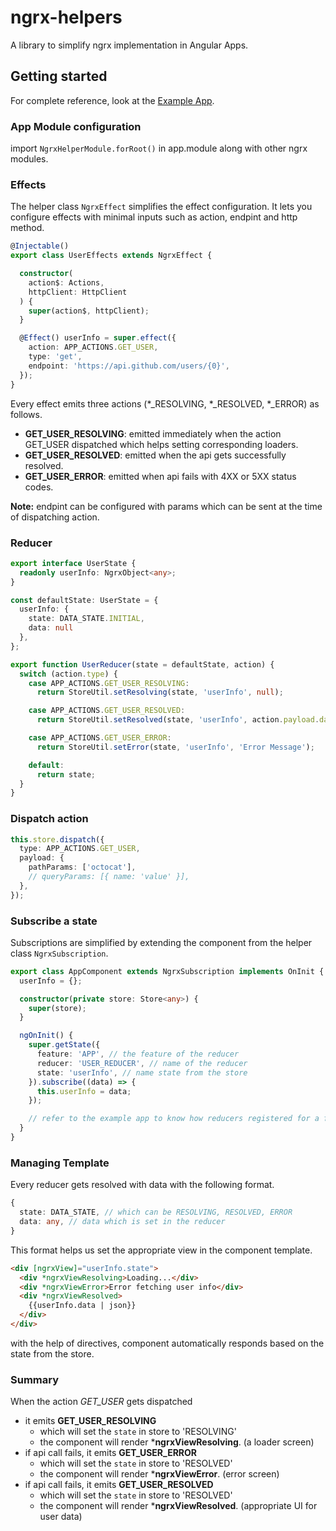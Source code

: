 # ngrx-helpers

A library to simplify ngrx implementation in Angular Apps.

## Getting started

For complete reference, look at the [Example App](https://github.com/madhusudhand/ngrx-helpers).

### App Module configuration

import `NgrxHelperModule.forRoot()` in app.module along with other ngrx modules.

### Effects

The helper class `NgrxEffect` simplifies the effect configuration.
It lets you configure effects with minimal inputs such as action, endpint and http method.

```ts
@Injectable()
export class UserEffects extends NgrxEffect {

  constructor(
    action$: Actions,
    httpClient: HttpClient
  ) {
    super(action$, httpClient);
  }

  @Effect() userInfo = super.effect({
    action: APP_ACTIONS.GET_USER,
    type: 'get',
    endpoint: 'https://api.github.com/users/{0}',
  });
}
```

Every effect emits three actions (*_RESOLVING, *_RESOLVED, *_ERROR) as follows.

* **GET_USER_RESOLVING**: emitted immediately when the action GET_USER dispatched which helps setting corresponding loaders.
* **GET_USER_RESOLVED**: emitted when the api gets successfully resolved.
* **GET_USER_ERROR**: emitted when api fails with 4XX or 5XX status codes.

**Note:** endpint can be configured with params which can be sent at the time of dispatching action.

### Reducer

```ts
export interface UserState {
  readonly userInfo: NgrxObject<any>;
}

const defaultState: UserState = {
  userInfo: {
    state: DATA_STATE.INITIAL,
    data: null
  },
};

export function UserReducer(state = defaultState, action) {
  switch (action.type) {
    case APP_ACTIONS.GET_USER_RESOLVING:
      return StoreUtil.setResolving(state, 'userInfo', null);

    case APP_ACTIONS.GET_USER_RESOLVED:
      return StoreUtil.setResolved(state, 'userInfo', action.payload.data);

    case APP_ACTIONS.GET_USER_ERROR:
      return StoreUtil.setError(state, 'userInfo', 'Error Message');

    default:
      return state;
  }
}
```

### Dispatch action

```ts
this.store.dispatch({
  type: APP_ACTIONS.GET_USER,
  payload: {
    pathParams: ['octocat'],
    // queryParams: [{ name: 'value' }],
  },
});
```

### Subscribe a state

Subscriptions are simplified by extending the component from the helper class `NgrxSubscription`.

```ts
export class AppComponent extends NgrxSubscription implements OnInit {
  userInfo = {};

  constructor(private store: Store<any>) {
    super(store);
  }

  ngOnInit() {
    super.getState({
      feature: 'APP', // the feature of the reducer
      reducer: 'USER_REDUCER', // name of the reducer
      state: 'userInfo', // name state from the store
    }).subscribe((data) => {
      this.userInfo = data;
    });

    // refer to the example app to know how reducers registered for a feature
  }
}
```

### Managing Template

Every reducer gets resolved with data with the following format.

```ts
{
  state: DATA_STATE, // which can be RESOLVING, RESOLVED, ERROR
  data: any, // data which is set in the reducer
}
```

This format helps us set the appropriate view in the component template.

```html
<div [ngrxView]="userInfo.state">
  <div *ngrxViewResolving>Loading...</div>
  <div *ngrxViewError>Error fetching user info</div>
  <div *ngrxViewResolved>
    {{userInfo.data | json}}
  </div>
</div>
```

with the help of directives, component automatically responds based on the state from the store.

### Summary

When the action *GET_USER* gets dispatched

* it emits **GET_USER_RESOLVING**
  * which will set the `state` in store to 'RESOLVING'
  * the component will render ***ngrxViewResolving**. (a loader screen)
* if api call fails, it emits **GET_USER_ERROR**
  * which will set the `state` in store to 'RESOLVED'
  * the component will render ***ngrxViewError**. (error screen)
* if api call fails, it emits **GET_USER_RESOLVED**
  * which will set the `state` in store to 'RESOLVED'
  * the component will render ***ngrxViewResolved**. (appropriate UI for user data)

